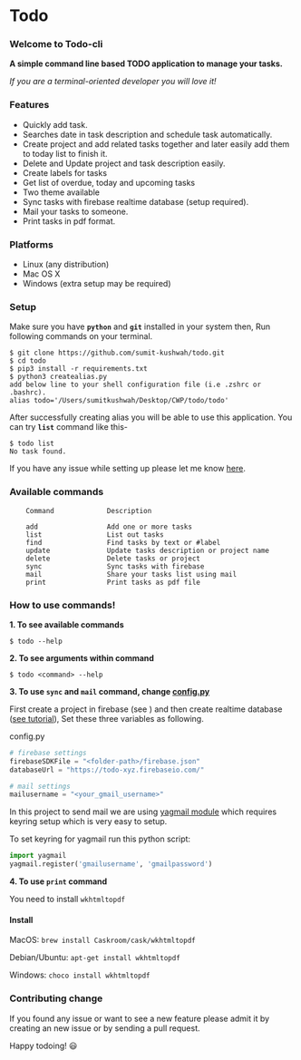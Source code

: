 # Todo

### Welcome to Todo-cli
**A simple command line based TODO application to manage your tasks.**

*If you are a terminal-oriented developer you will love it!*
### Features

- Quickly add task. 
- Searches date in task description and schedule task automatically.
- Create project and add related tasks together and later easily add them to today list to finish it.
- Delete and Update project and task description easily.
- Create labels for tasks
- Get list of overdue, today and upcoming tasks
- Two theme available 
- Sync tasks with firebase realtime database (setup required).
- Mail your tasks to someone.
- Print tasks in pdf format.

### Platforms
- Linux (any distribution)
- Mac OS X
- Windows (extra setup may be required)
### Setup

Make sure you have **`python`** and **`git`** installed in your system then,
Run following commands on your terminal.
```
$ git clone https://github.com/sumit-kushwah/todo.git
$ cd todo
$ pip3 install -r requirements.txt
$ python3 createalias.py
add below line to your shell configuration file (i.e .zshrc or .bashrc).
alias todo='/Users/sumitkushwah/Desktop/CWP/todo/todo'
```
After successfully creating alias you will be able to use this application.
You can try **`list`** command like this-
```
$ todo list
No task found.
```
If you have any issue while setting up please let me know [here](https://github.com/sumit-kushwah/todo/issues/new).

### Available commands

```
    Command             Description

    add                 Add one or more tasks
    list                List out tasks
    find                Find tasks by text or #label
    update              Update tasks description or project name
    delete              Delete tasks or project
    sync                Sync tasks with firebase
    mail                Share your tasks list using mail
    print               Print tasks as pdf file
```
### How to use commands!

**1. To see available commands**
```
$ todo --help
```
**2. To see arguments within command**
```
$ todo <command> --help
```
**3. To use `sync` and `mail` command, change [config.py](https://github.com/sumit-kushwah/todo/blob/master/config.py)**

First create a project in firebase (see ) and then create realtime database ([see tutorial](https://firebase.google.com/docs/database)),
Set these three variables as following.

config.py
```python
# firebase settings
firebaseSDKFile = "<folder-path>/firebase.json"
databaseUrl = "https://todo-xyz.firebaseio.com/"

# mail settings
mailusername = "<your_gmail_username>"
```
In this project to send mail we are using [yagmail module](https://pypi.org/project/yagmail/) which requires keyring setup which is very easy to setup.

To set keyring for yagmail run this python script:

```python
import yagmail
yagmail.register('gmailusername', 'gmailpassword')
```

**4. To use `print` command**

You need to install `wkhtmltopdf`
#### Install

MacOS: `brew install Caskroom/cask/wkhtmltopdf`

Debian/Ubuntu: `apt-get install wkhtmltopdf`

Windows: `choco install wkhtmltopdf`


### Contributing change

If you found any issue or want to see a new feature please admit it by creating an new issue or by sending a pull request.


Happy todoing! :smiley: 